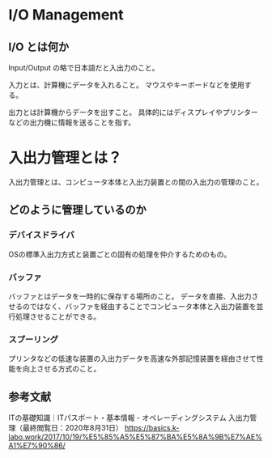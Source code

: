 # I/O Management
## I/O とは何か
Input/Output の略で日本語だと入出力のこと。

入力とは、計算機にデータを入れること。
マウスやキーボードなどを使用する。

出力とは計算機からデータを出すこと。
具体的にはディスプレイやプリンターなどの出力機に情報を送ることを指す。

# 入出力管理とは？
入出力管理とは、コンピュータ本体と入出力装置との間の入出力の管理のこと。

## どのように管理しているのか
### デバイスドライバ
OSの標準入出力方式と装置ごとの固有の処理を仲介するためのもの。

### バッファ
バッファとはデータを一時的に保存する場所のこと。
データを直接、入出力させるのではなく、バッファを経由することでコンピュータ本体と入出力装置を並行処理させることができる。

### スプーリング
プリンタなどの低速な装置の入出力データを高速な外部記憶装置を経由させて性能を向上させる方式のこと。

## 参考文献
ITの基礎知識｜ITパスポート・基本情報 - オペレーディングシステム 入出力管理（最終閲覧日：2020年8月31日）
https://basics.k-labo.work/2017/10/19/%E5%85%A5%E5%87%BA%E5%8A%9B%E7%AE%A1%E7%90%86/
